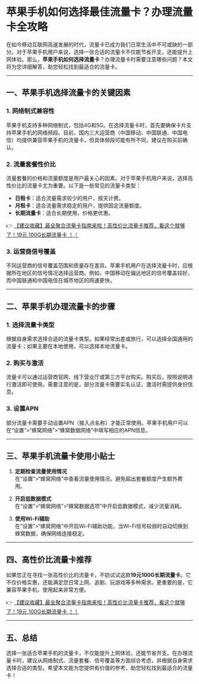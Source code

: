 # 苹果手机如何选择最佳流量卡？办理流量卡全攻略

在如今移动互联网高速发展的时代，流量卡已成为我们日常生活中不可或缺的一部分。对于苹果手机用户来说，选择一张合适的流量卡不仅能节省开支，还能提升上网体验。那么，**苹果手机如何选择流量卡**？办理流量卡时需要注意哪些问题？本文将为您详细解答，助您轻松找到最适合的流量卡。

---

## 一、苹果手机选择流量卡的关键因素

### 1. 网络制式兼容性  
苹果手机支持多种网络制式，包括4G和5G。在选择流量卡时，首先要确保卡片支持苹果手机的网络频段。目前，国内三大运营商（中国移动、中国联通、中国电信）均提供兼容苹果手机的流量卡，但具体频段可能有所不同，建议在购买前确认。

### 2. 流量套餐性价比  
流量套餐的价格和流量额度是用户最关心的因素。对于苹果手机用户来说，选择高性价比的流量卡尤为重要。以下是一些常见的流量卡类型：  
- **日租卡**：适合流量需求较少的用户，按天计费。  
- **月租卡**：适合流量需求稳定的用户，提供固定流量额度。  
- **长期流量卡**：适合长期使用，价格更优惠。  

👉 [【建议收藏】最全聚合流量卡指南来啦！高性价比流量卡推荐，看这个就够了！19元 100G长期流量卡 ！！](https://bit.ly/Liuliangka)

### 3. 运营商信号覆盖  
不同运营商的信号覆盖范围和质量存在差异。苹果手机用户在选择流量卡时，应根据所在地区的信号情况选择运营商。例如，中国移动在偏远地区的信号覆盖较好，而中国联通和中国电信在城市地区的网速更快。

---

## 二、苹果手机办理流量卡的步骤

### 1. 选择流量卡类型  
根据自身需求选择合适的流量卡类型。如果经常出差或旅行，可以选择全国通用的流量卡；如果主要在本地使用，可以选择本地流量卡。

### 2. 购买与激活  
流量卡可以通过运营商官网、线下营业厅或第三方平台购买。购买后，按照说明进行激活即可使用。需要注意的是，部分流量卡需要实名认证，激活时需提供身份信息。

### 3. 设置APN  
部分流量卡需要手动设置APN（接入点名称）才能正常使用。苹果手机用户可以在“设置”>“蜂窝网络”>“蜂窝数据网络”中填写相应的APN信息。

---

## 三、苹果手机流量卡使用小贴士

1. **定期检查流量使用情况**  
在“设置”>“蜂窝网络”中查看流量使用情况，避免超出套餐额度产生额外费用。

2. **开启低数据模式**  
在“设置”>“蜂窝网络”>“蜂窝数据选项”中开启低数据模式，减少流量消耗。

3. **使用Wi-Fi辅助**  
在“设置”>“蜂窝网络”中开启Wi-Fi辅助功能，当Wi-Fi信号较弱时自动切换到蜂窝数据，确保网络连接稳定。

---

## 四、高性价比流量卡推荐

如果您正在寻找一张高性价比的流量卡，不妨试试这款**19元100G长期流量卡**。它不仅价格实惠，还能满足您日常上网、追剧、玩游戏等多种需求。更重要的是，它兼容苹果手机，使用起来非常方便。

👉 [【建议收藏】最全聚合流量卡指南来啦！高性价比流量卡推荐，看这个就够了！19元 100G长期流量卡 ！！](https://bit.ly/Liuliangka)

---

## 五、总结

选择一张适合苹果手机的流量卡，不仅能提升上网体验，还能节省开支。在办理流量卡时，建议从网络制式、流量套餐、信号覆盖等方面综合考虑，并根据自身需求选择合适的类型。希望本文能为您提供有价值的参考，助您轻松找到最适合的流量卡！
